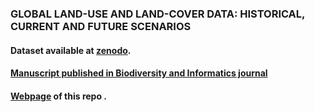 ### GLOBAL LAND-USE AND LAND-COVER DATA: HISTORICAL, CURRENT AND FUTURE SCENARIOS  
#### Dataset available at [zenodo](https://zenodo.org/record/6570919?fbclid=IwAR0-xOZDqmjAUvVDL2Se5zIDycGg9kAQjA5_ajrA11p0GWKt1h2bhVOctfs#.YpjhENLMLiF).


#### [Manuscript published in Biodiversity and Informatics journal](https://journals.ku.edu/jbi/article/view/15483/14122)  

#### [Webpage](https://tai-rocha.github.io/LUH2_Data/) of this repo .






